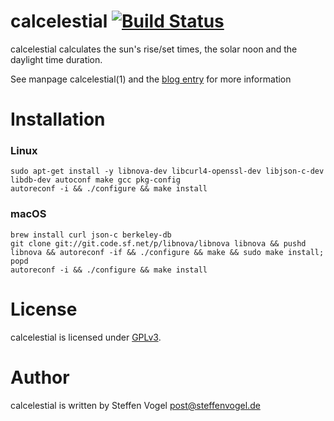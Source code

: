 # calcelestial [![Build Status](https://travis-ci.org/stv0g/calcelestial.svg?branch=master)](https://travis-ci.org/stv0g/calcelestial)

calcelestial calculates the sun's rise/set times, the solar noon and the daylight time duration.

See manpage calcelestial(1) and the [blog entry](https://www.noteblok.net/2013/05/05/calcelestial/) for more information

# Installation

### Linux

```
sudo apt-get install -y libnova-dev libcurl4-openssl-dev libjson-c-dev libdb-dev autoconf make gcc pkg-config
autoreconf -i && ./configure && make install
````
### macOS

```
brew install curl json-c berkeley-db
git clone git://git.code.sf.net/p/libnova/libnova libnova && pushd libnova && autoreconf -if && ./configure && make && sudo make install; popd
autoreconf -i && ./configure && make install
```

# License

calcelestial is licensed under [GPLv3](https://www.gnu.org/licenses/gpl-3.0.html).

# Author

calcelestial is written by Steffen Vogel <post@steffenvogel.de>
